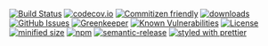 [![Build Status](https://secure.travis-ci.org/arlac77/gd-playground.png)](http://travis-ci.org/arlac77/gd-playground)
[![codecov.io](http://codecov.io/github/arlac77/gd-playground/coverage.svg?branch=master)](http://codecov.io/github/arlac77/gd-playground?branch=master)
[![Commitizen friendly](https://img.shields.io/badge/commitizen-friendly-brightgreen.svg)](http://commitizen.github.io/cz-cli/)
[![downloads](http://img.shields.io/npm/dm/gd-playground.svg?style=flat-square)](https://npmjs.org/package/gd-playground)
[![GitHub Issues](https://img.shields.io/github/issues/arlac77/gd-playground.svg?style=flat-square)](https://github.com/arlac77/gd-playground/issues)
[![Greenkeeper](https://badges.greenkeeper.io/arlac77/gd-playground.svg)](https://greenkeeper.io/)
[![Known Vulnerabilities](https://snyk.io/test/github/arlac77/gd-playground/badge.svg)](https://snyk.io/test/github/arlac77/gd-playground)
[![License](https://img.shields.io/badge/License-BSD%203--Clause-blue.svg)](https://opensource.org/licenses/BSD-3-Clause)
[![minified size](https://badgen.net/bundlephobia/min/gd-playground)](https://bundlephobia.com/result?p=gd-playground)
[![npm](https://img.shields.io/npm/v/gd-playground.svg)](https://www.npmjs.com/package/gd-playground)
[![semantic-release](https://img.shields.io/badge/%20%20%F0%9F%93%A6%F0%9F%9A%80-semantic--release-e10079.svg)](https://github.com/arlac77/gd-playground)
[![styled with prettier](https://img.shields.io/badge/styled_with-prettier-ff69b4.svg)](https://github.com/prettier/prettier)
